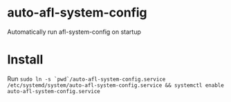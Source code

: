 # auto-afl-system-config
Automatically run afl-system-config on startup

# Install
Run ```sudo ln -s `pwd`/auto-afl-system-config.service /etc/systemd/system/auto-afl-system-config.service && systemctl enable auto-afl-system-config.service```

